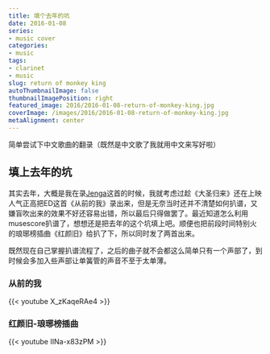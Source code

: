 ```yaml
---
title: 填个去年的坑
date: 2016-01-08
series:
- music cover
categories:
- music
tags:
- clarinet
- music
slug: return of monkey king
autoThumbnailImage: false
thumbnailImagePosition: right
featured_image: 2016/2016-01-08-return-of-monkey-king.jpg
coverImage: /images/2016/2016-01-08-return-of-monkey-king.jpg
metaAlignment: center
---
```


简单尝试下中文歌曲的翻录（既然是中文歌了我就用中文来写好啦）
<!--more-->

## 填上去年的坑

其实去年，大概是我在录[Jenga](https://youtu.be/OUc6z6D0jeI?list=PLWP-hWF5CaxuFF1KokTfmaXLn2Iv2QIRj)这首的时候，我就考虑过趁《大圣归来》还在上映人气正高把ED这首《从前的我》录出来，但是无奈当时还并不清楚如何扒谱，又嫌盲吹出来的效果不好还容易出错，所以最后只得做罢了。最近知道怎么利用musescore扒谱了，想想还是把去年的这个坑填上吧。顺便也把前段时间特别火的琅琊榜插曲《红颜旧》给扒了下，所以同时发了两首出来。

既然现在自己掌握扒谱流程了，之后的曲子就不会都这么简单只有一个声部了，到时候会多加入些声部让单簧管的声音不至于太单薄。

### 从前的我

{{< youtube X_zKaqeRAe4 >}}


### 红颜旧-琅琊榜插曲

{{< youtube IINa-x83zPM >}}
